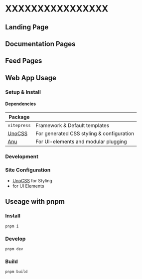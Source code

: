# XXXXXXXXXXXXXXXX 

## Landing Page

## Documentation Pages 

## Feed Pages 


## Web App Usage

### Setup & Install 

#### Dependencies

| Package                                    |                                           |
|--------------------------------------------|-------------------------------------------|
| `vitepress`                                | Framework & Default templates             |
| [UnoCSS](https://github.com/unocss/unocss) | For generated CSS styling & configuration |
| [Anu](https://github.com/jd-solanki/anu)   | For UI-elements and modular plugging      |

### Development

### Site Configuration 

* [UnoCSS](https://github.com/unocss/unocss) for Styling
*  for UI Elements

## Useage with pnpm

### Install
```shell
pnpm i
```

### Develop
```shell
pnpm dev
```

### Build
```shell
pnpm build
```

